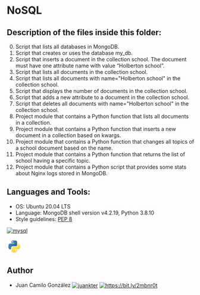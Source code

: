 # NoSQL

## Description of the files inside this folder:


0. Script that lists all databases in MongoDB.
1. Script that creates or uses the database my_db.
2. Script that inserts a document in the collection school. The document must have one attribute name with value “Holberton school”.
3. Script that lists all documents in the collection school.
4. Script that lists all documents with name="Holberton school" in the collection school.
5. Script that displays the number of documents in the collection school.
6. Script that adds a new attribute to a document in the collection school.
7. Script that deletes all documents with name="Holberton school" in the collection school.
8. Project module that contains a Python function that lists all documents in a collection.
9. Project module that contains a Python function that inserts a new document in a collection based on kwargs.
10. Project module that contains a Python function that changes all topics of a school document based on the name.
11. Project module that contains a Python function that returns the list of school having a specific topic.
12. Project module that contains a Python script that provides some stats about Nginx logs stored in MongoDB.


## Languages and Tools:

- OS: Ubuntu 20.04 LTS
- Language: MongoDB shell version v4.2.19, Python 3.8.10
- Style guidelines: [PEP 8](https://www.python.org/dev/peps/pep-0008/)

<p align="left"> <a href="https://www.mongodb.com/" target="_blank" rel="noreferrer"> <img src="https://d3cy9zhslanhfa.cloudfront.net/media/3800C044-6298-4575-A05D5C6B7623EE37/4B45D0EC-3482-4759-82DA37D8EA07D229/webimage-8A27671A-8A53-45DC-89D7BF8537F15A0D.png" alt="mysql" width="140" height="40"/> </a> </p>

<p align="left"> <a href="https://www.python.org" target="_blank" rel="noreferrer"> <img src="https://raw.githubusercontent.com/devicons/devicon/master/icons/python/python-original.svg" alt="python" width="40" height="40"/> </a> </p>


## Author

- Juan Camilo González <a href="https://twitter.com/juankter" target="blank"><img align="center" src="https://raw.githubusercontent.com/rahuldkjain/github-profile-readme-generator/master/src/images/icons/Social/twitter.svg" alt="juankter" height="30" width="40" /></a>
<a href="https://bit.ly/2MBNR0t" target="blank"><img align="center" src="https://raw.githubusercontent.com/rahuldkjain/github-profile-readme-generator/master/src/images/icons/Social/linked-in-alt.svg" alt="https://bit.ly/2mbnr0t" height="30" width="40" /></a>
